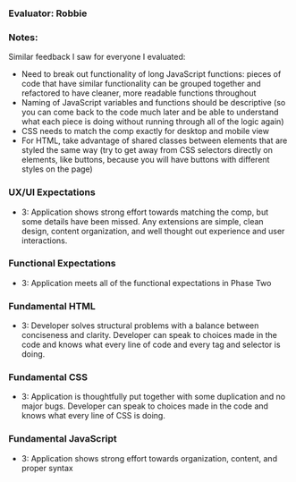 ### Evaluator: Robbie

### Notes:

Similar feedback I saw for everyone I evaluated:

* Need to break out functionality of long JavaScript functions: pieces of code that have similar functionality can be grouped together and refactored to have cleaner, more readable functions throughout
* Naming of JavaScript variables and functions should be descriptive (so you can come back to the code much later and be able to understand what each piece is doing without running through all of the logic again)
* CSS needs to match the comp exactly for desktop and mobile view
* For HTML, take advantage of shared classes between elements that are styled the same way (try to get away from CSS selectors directly on elements, like buttons, because you will have buttons with different styles on the page)

### UX/UI Expectations

- 3: Application shows strong effort towards matching the comp, but some details have been missed. Any extensions are simple, clean design, content organization, and well thought out experience and user interactions.

### Functional Expectations

- 3: Application meets all of the functional expectations in Phase Two

### Fundamental HTML

- 3:  Developer solves structural problems with a balance between conciseness and clarity. Developer can speak to choices made in the code and knows what every line of code and every tag and selector is doing.

### Fundamental CSS

- 3:  Application is thoughtfully put together with some duplication and no major bugs. Developer can speak to choices made in the code and knows what every line of CSS is doing.

### Fundamental JavaScript

- 3: Application shows strong effort towards organization, content, and proper syntax
